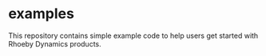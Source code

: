 # examples

This repository contains simple example code to help users get started with Rhoeby Dynamics products.
